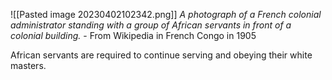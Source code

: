 ![[Pasted image 20230402102342.png]]
*A photograph of a French colonial administrator standing with a group of African servants in front of a colonial building.* - From Wikipedia in French Congo in 1905

African servants are required to continue serving and obeying their white masters. 




